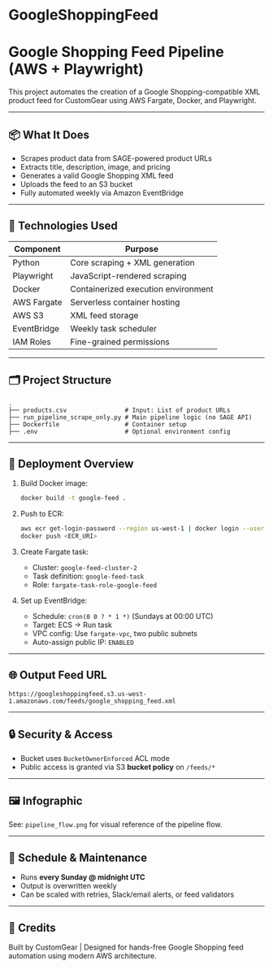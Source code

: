 # GoogleShoppingFeed
# Google Shopping Feed Pipeline (AWS + Playwright)

This project automates the creation of a Google Shopping-compatible XML product feed for CustomGear using AWS Fargate, Docker, and Playwright.

---

## 📦 What It Does
- Scrapes product data from SAGE-powered product URLs
- Extracts title, description, image, and pricing
- Generates a valid Google Shopping XML feed
- Uploads the feed to an S3 bucket
- Fully automated weekly via Amazon EventBridge

---

## 🔧 Technologies Used

| Component     | Purpose                            |
|---------------|------------------------------------|
| Python        | Core scraping + XML generation     |
| Playwright    | JavaScript-rendered scraping       |
| Docker        | Containerized execution environment|
| AWS Fargate   | Serverless container hosting       |
| AWS S3        | XML feed storage                   |
| EventBridge   | Weekly task scheduler              |
| IAM Roles     | Fine-grained permissions           |

---

## 🗂️ Project Structure

```
.
├── products.csv                # Input: List of product URLs
├── run_pipeline_scrape_only.py # Main pipeline logic (no SAGE API)
├── Dockerfile                  # Container setup
├── .env                        # Optional environment config
```

---

## 🚀 Deployment Overview

1. Build Docker image:
   ```bash
   docker build -t google-feed .
   ```

2. Push to ECR:
   ```bash
   aws ecr get-login-password --region us-west-1 | docker login --username AWS --password-stdin <ECR_URI>
   docker push <ECR_URI>
   ```

3. Create Fargate task:
   - Cluster: `google-feed-cluster-2`
   - Task definition: `google-feed-task`
   - Role: `fargate-task-role-google-feed`

4. Set up EventBridge:
   - Schedule: `cron(0 0 ? * 1 *)` (Sundays at 00:00 UTC)
   - Target: ECS → Run task
   - VPC config: Use `fargate-vpc`, two public subnets
   - Auto-assign public IP: `ENABLED`

---

## 🌐 Output Feed URL

```
https://googleshoppingfeed.s3.us-west-1.amazonaws.com/feeds/google_shopping_feed.xml
```

---

## 🔒 Security & Access
- Bucket uses `BucketOwnerEnforced` ACL mode
- Public access is granted via S3 **bucket policy** on `/feeds/*`

---

## 🖼 Infographic
See: `pipeline_flow.png` for visual reference of the pipeline flow.

---

## 📅 Schedule & Maintenance
- Runs **every Sunday @ midnight UTC**
- Output is overwritten weekly
- Can be scaled with retries, Slack/email alerts, or feed validators

---

## 🙌 Credits
Built by CustomGear | Designed for hands-free Google Shopping feed automation using modern AWS architecture.
